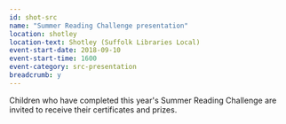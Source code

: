 ```yaml
---
id: shot-src
name: "Summer Reading Challenge presentation"
location: shotley
location-text: Shotley (Suffolk Libraries Local)
event-start-date: 2018-09-10
event-start-time: 1600
event-category: src-presentation
breadcrumb: y
---
```


Children who have completed this year's Summer Reading Challenge are invited to receive their certificates and prizes.

